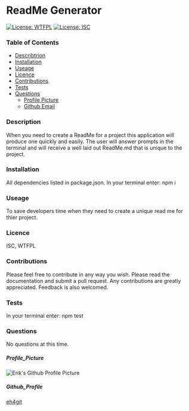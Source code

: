 
# ReadMe Generator
[![License: WTFPL](https://img.shields.io/badge/License-WTFPL-brightgreen.svg)](http://www.wtfpl.net/about/)
[![License: ISC](https://img.shields.io/badge/License-ISC-blue.svg)](https://opensource.org/licenses/ISC)
### Table of Contents
* [Describtrion](#Describtrion)
* [Installation](#Installation)
* [Useage](#Useage)
* [Licence](#Licence)
* [Contributions](#Contributions)
* [Tests](#Tests)
* [Questions](#Questions)
  * [Profile Picture](#Profile_Picture)
  * [Github Email](#Github_Profile)
### Description
When you need to create a ReadMe for a project this application will produce one quickly and easily. The user will answer prompts in the terminal and will receive a well laid out ReadMe.md that is unique to the project.

### Installation
All dependencies listed in package.json. In your terminal enter: npm i
### Useage
To save developers time when they need to create a unique read me for thier project.
### Licence
 ISC, WTFPL
### Contributions
Please feel free to contribute in any way you wish. Please read the documentation and submit a pull request. Any contributions are greatly appreciated. Feedback is also welcomed.
### Tests
In your terminal enter: npm test
### Questions
No questions at this time.
##### Profile_Picture
![Erik's Github Profile Picture](https://avatars0.githubusercontent.com/u/63175319?s=460&v=4)
##### Github_Profile
[eh4git](http://github.com/eh4git)

